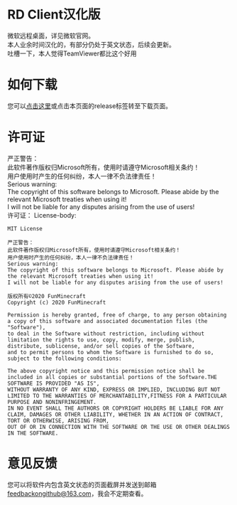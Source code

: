 # RD Client汉化版
微软远程桌面，详见微软官网。<br>
本人业余时间汉化的，有部分仍处于英文状态，后续会更新。<br>
吐槽一下，本人觉得TeamViewer都比这个好用
# 如何下载
您可以<a href="https://github.com/FunMinecraft/Microsoft_Remote_Desktop_Clients/releases">点击这里</a>或点击本页面的release标签转至下载页面。
# 许可证
严正警告：<br>
此软件著作版权归Microsoft所有，使用时请遵守Microsoft相关条约！<br>
用户使用时产生的任何纠纷，本人一律不负法律责任！<br>
Serious warning:<br>
The copyright of this software belongs to Microsoft. Please abide by the relevant Microsoft treaties when using it!<br>
I will not be liable for any disputes arising from the use of users!<br>
许可证：
License-body:
    
    MIT License

    严正警告：
    此软件著作版权归Microsoft所有，使用时请遵守Microsoft相关条约！
    用户使用时产生的任何纠纷，本人一律不负法律责任！
    Serious warning:
    The copyright of this software belongs to Microsoft. Please abide by the relevant Microsoft treaties when using it!
    I will not be liable for any disputes arising from the use of users!

    版权所有©2020 FunMinecraft
    Copyright (c) 2020 FunMinecraft

    Permission is hereby granted, free of charge, to any person obtaining a copy of this software and associated documentation files (the "Software"),
    to deal in the Software without restriction, including without limitation the rights to use, copy, modify, merge, publish, distribute, sublicense, and/or sell copies of the Software,
    and to permit persons to whom the Software is furnished to do so, subject to the following conditions:

    The above copyright notice and this permission notice shall be included in all copies or substantial portions of the Software.THE SOFTWARE IS PROVIDED "AS IS",
    WITHOUT WARRANTY OF ANY KIND, EXPRESS OR IMPLIED, INCLUDING BUT NOT LIMITED TO THE WARRANTIES OF MERCHANTABILITY,FITNESS FOR A PARTICULAR PURPOSE AND NONINFRINGEMENT.
    IN NO EVENT SHALL THE AUTHORS OR COPYRIGHT HOLDERS BE LIABLE FOR ANY CLAIM, DAMAGES OR OTHER LIABILITY, WHETHER IN AN ACTION OF CONTRACT, TORT OR OTHERWISE, ARISING FROM,
    OUT OF OR IN CONNECTION WITH THE SOFTWARE OR THE USE OR OTHER DEALINGS IN THE SOFTWARE.
# 意见反馈
您可以将软件内包含英文状态的页面截屏并发送到邮箱 feedbackongithub@163.com，我会不定期查看。

